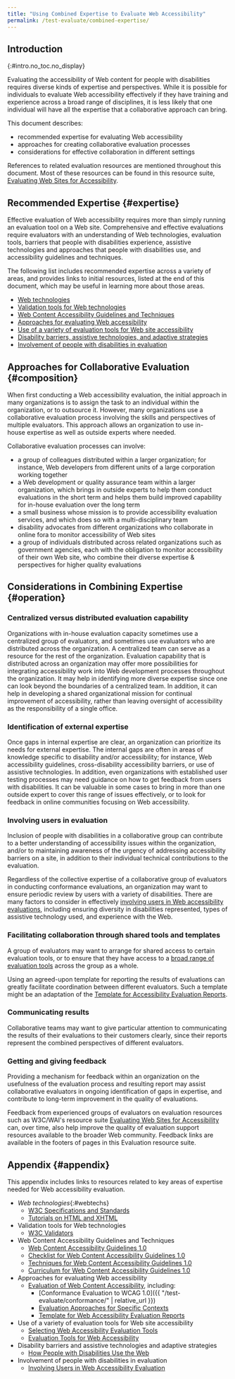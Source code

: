 ```yaml
---
title: "Using Combined Expertise to Evaluate Web Accessibility"
permalink: /test-evaluate/combined-expertise/
---
```


Introduction
----------------------
{:#intro.no_toc.no_display}

Evaluating the accessibility of Web content for people with disabilities
requires diverse kinds of expertise and perspectives. While it is
possible for individuals to evaluate Web accessibility effectively if
they have training and experience across a broad range of disciplines,
it is less likely that one individual will have all the expertise that a
collaborative approach can bring. 

This document describes: 

-   recommended expertise for evaluating Web accessibility
-   approaches for creating collaborative evaluation processes
-   considerations for effective collaboration in different settings

References to related evaluation resources are mentioned throughout this
document. Most of these resources can be found in this resource suite,
[Evaluating Web Sites for
Accessibility](http://www.w3.org/WAI/eval/Overview.html).

Recommended Expertise {#expertise}
----------------------------------

Effective evaluation of Web accessibility requires more than simply
running an evaluation tool on a Web site. Comprehensive and effective
evaluations require evaluators with an understanding of Web
technologies, evaluation tools, barriers that people with disabilities
experience, assistive technologies and approaches that people with
disabilities use, and accessibility guidelines and techniques.

The following list includes recommended expertise across a variety of
areas, and provides links to initial resources, listed at the end of
this document, which may be useful in learning more about those areas. 

-   [Web technologies](#webtechs)
-   [Validation tools for Web technologies](#validtools)
-   [Web Content Accessibility Guidelines and Techniques](#wcag)
-   [Approaches for evaluating Web accessibility](#approacheval)
-   [Use of a variety of evaluation tools for Web site accessibility](#evaltools)
-   [Disability barriers, assistive technologies, and adaptive strategies](#barriers)
-   [Involvement of people with disabilities in evaluation](#involveusers)

Approaches for Collaborative Evaluation {#composition}
-------------------------------------------------------

When first conducting a Web accessibility evaluation, the initial
approach in many organizations is to assign the task to an individual
within the organization, or to outsource it. However, many organizations
use a collaborative evaluation process involving the skills and
perspectives of multiple evaluators. This approach allows an
organization to use in-house expertise as well as outside experts where
needed.

Collaborative evaluation processes can involve:

-   a group of colleagues distributed within a larger organization; for
    instance, Web developers from different units of a large corporation
    working together
-   a Web development or quality assurance team within a larger
    organization, which brings in outside experts to help them conduct
    evaluations in the short term and helps them build improved
    capability for in-house evaluation over the long term
-   a small business whose mission is to provide accessibility
    evaluation services, and which does so with a multi-disciplinary
    team
-   disability advocates from different organizations who collaborate in
    online fora to monitor accessibility of Web sites
-   a group of individuals distributed across related organizations such
    as government agencies, each with the obligation to monitor
    accessibility of their own Web site, who combine their diverse
    expertise & perspectives for higher quality evaluations

Considerations in Combining Expertise {#operation}
---------------------------------------------------

### Centralized versus distributed evaluation capability

Organizations with in-house evaluation capacity sometimes use a
centralized group of evaluators, and sometimes use evaluators who are
distributed across the organization. A centralized team can serve as a
resource for the rest of the organization. Evaluation capability that is
distributed across an organization may offer more possibilities for
integrating accessibility work into Web development processes throughout
the organization. It may help in identifying more diverse expertise
since one can look beyond the boundaries of a centralized team. In
addition, it can help in developing a shared organizational mission for
continual improvement of accessibility, rather than leaving oversight of
accessibility as the responsibility of a single office.

### Identification of external expertise

Once gaps in internal expertise are clear, an organization can
prioritize its needs for external expertise. The internal gaps are often
in areas of knowledge specific to disability and/or accessibility; for
instance, Web accessibility guidelines, cross-disability accessibility
barriers, or use of assistive technologies. In addition, even
organizations with established user testing processes may need guidance
on how to get feedback from users with disabilities. It can be valuable
in some cases to bring in more than one outside expert to cover this
range of issues effectively, or to look for feedback in online
communities focusing on Web accessibility.

### Involving users in evaluation

Inclusion of people with disabilities in a collaborative group can
contribute to a better understanding of accessibility issues within the
organization, and/or to maintaining awareness of the urgency of
addressing accessibility barriers on a site, in addition to their
individual technical contributions to the evaluation.

Regardless of the collective expertise of a collaborative group of
evaluators in conducting conformance evaluations, an organization may
want to ensure periodic review by users with a variety of disabilities.
There are many factors to consider in effectively [involving users in
Web accessibility evaluations](http://www.w3.org/WAI/eval/users.html),
including ensuring diversity in disabilities represented, types of
assistive technology used, and experience with the Web.

### Facilitating collaboration through shared tools and templates

A group of evaluators may want to arrange for shared access to certain
evaluation tools, or to ensure that they have access to a [broad range
of evaluation tools](http://www.w3.org/WAI/ER/existingtools.html) across
the group as a whole.

Using an agreed-upon template for reporting the results of evaluations
can greatly facilitate coordination between different evaluators. Such a
template might be an adaptation of the [Template for Accessibility
Evaluation Reports](http://www.w3.org/WAI/eval/template.html).

### Communicating results

Collaborative teams may want to give particular attention to
communicating the results of their evaluations to their customers
clearly, since their reports represent the combined perspectives of
different evaluators. 

### Getting and giving feedback

Providing a mechanism for feedback within an organization on the
usefulness of the evaluation process and resulting report may assist
collaborative evaluators in ongoing identification of gaps in expertise,
and contribute to long-term improvement in the quality of evaluations.

Feedback from experienced groups of evaluators on evaluation resources
such as W3C/WAI's resource suite [Evaluating Web Sites for
Accessibility](http://www.w3.org/WAI/eval/) can, over time, also help
improve the quality of evaluation support resources available to the
broader Web community. Feedback links are available in the footers of
pages in this Evaluation resource suite.

Appendix {#appendix}
---------------------

This appendix includes links to resources related to key areas of
expertise needed for Web accessibility evaluation.

-   _Web technologies_{:#webtechs}
    -   [W3C Specifications and Standards](../../../../TR/)
    -   [Tutorials on HTML and
        XHTML](http://www.w3.org/MarkUp/#tutorials)
-   <span id="validtools">Validation tools for Web technologies</span>
    -   [W3C Validators](http://www.w3.org/QA/Tools/#validators)
-   <span id="wcag">Web Content Accessibility Guidelines and Techniques</span>
    -   [Web Content Accessibility Guidelines
        1.0](../../../../TR/WCAG10/)
    -   [Checklist for Web Content Accessibility Guidelines
        1.0](http://www.w3.org/TR/WCAG10/full-checklist.html)
    -   [Techniques for Web Content Accessibility Guidelines
        1.0](../../../../TR/WCAG10-TECHS/)
    -   [Curriculum for Web Content Accessibility Guidelines
        1.0](../../../wcag-curric/)
-   <span id="approacheval">Approaches for evaluating Web accessibility</span>
    -   [Evaluation of Web Content
        Accessibility](http://www.w3.org/WAI/eval/Overview.html),
        including:
        -   [Conformance Evaluation to WCAG
            1.0]({{ "/test-evaluate/conformance/" | relative_url }})
        -   [Evaluation Approaches for Specific
            Contexts](http://www.w3.org/WAI/eval/considerations.html)
        -   [Template for Web Accessibility Evaluation
            Reports](http://www.w3.org/WAI/eval/template.html)
-   <span id="evaltools">Use of a variety of evaluation tools for Web site accessibility</span>
    -   [Selecting Web Accessibility Evaluation
        Tools](http://www.w3.org/WAI/eval/selectingtools.html)
    -   [Evaluation Tools for Web
        Accessibility](http://www.w3.org/WAI/ER/existingtools.html#Evaluation)
-   <span id="barriers">Disability barriers and assistive technologies and adaptive strategies</span>
    -   [How People with Disabilities Use the
        Web](http://www.w3.org/WAI/intro/people-use-web)
-   <span id="involveusers">Involvement of people with disabilities in evaluation</span>
    -   [Involving Users in Web Accessibility
        Evaluation](http://www.w3.org/WAI/eval/users.html)

